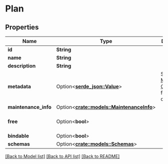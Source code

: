 # Plan

## Properties

Name | Type | Description | Notes
------------ | ------------- | ------------- | -------------
**id** | **String** |  | 
**name** | **String** |  | 
**description** | **String** |  | 
**metadata** | Option<[**serde_json::Value**](.md)> | See [Service Metadata Conventions](https://github.com/openservicebrokerapi/servicebroker/blob/master/profile.md#service-metadata) for more details. | [optional]
**maintenance_info** | Option<[**crate::models::MaintenanceInfo**](MaintenanceInfo.md)> |  | [optional]
**free** | Option<**bool**> |  | [optional][default to true]
**bindable** | Option<**bool**> |  | [optional]
**schemas** | Option<[**crate::models::Schemas**](Schemas.md)> |  | [optional]

[[Back to Model list]](../README.md#documentation-for-models) [[Back to API list]](../README.md#documentation-for-api-endpoints) [[Back to README]](../README.md)


